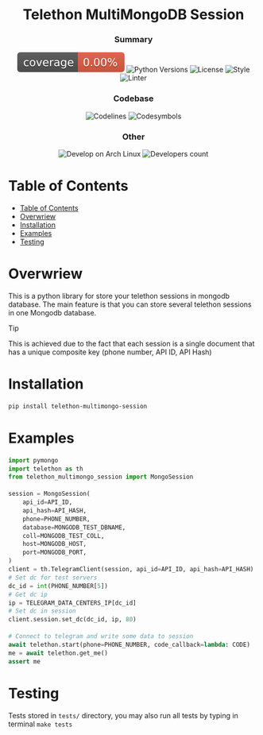 <h1 align="center">Telethon MultiMongoDB Session</h1>

<h3 align="center">Summary</h3>
<p align="center">
    <img src=".github/badges/coverage.svg" alt="Test Coverage">
    <img src="https://img.shields.io/badge/Python_versions-^3.11-green" alt="Python Versions">
    <img src="https://img.shields.io/badge/License-Apache_2.0-green" alt="License">
    <img src="https://img.shields.io/badge/style-ruff-rgb(208, 90, 16)" alt="Style">
    <img src="https://img.shields.io/badge/linter-ruff-black" alt="Linter">
</p>

<h3 align="center">Codebase</h3>
<p align="center">
    <img src="https://img.shields.io/badge/Code_Lines-4-yellow" alt="Codelines">
    <img src="https://img.shields.io/badge/Code_Symbols-102-yellow" alt="Codesymbols">

</p>

<h3 align="center">Other</h3>
<p align="center">
    <img src="https://img.shields.io/badge/Develop_on-Arch_Linux-blue" alt="Develop on Arch Linux">
    <img src="https://img.shields.io/badge/Developers-1-red" alt="Developers count">
</p>


# Table of Contents

- [Table of Contents](#table-of-contents)
- [Overwriew](#overwriew)
- [Installation](#installation)
- [Examples](#examples)
- [Testing](#testing)


# Overwriew

This is a python library for store your telethon sessions in mongodb database. 
The main feature is that you can store several telethon sessions in one 
Mongodb database.

> [!TIP]
> This is achieved due to the fact that each session is a single 
> document that has a unique composite key (phone number, API ID, API Hash)

# Installation

```bash
pip install telethon-multimongo-session
```

# Examples

```python
import pymongo
import telethon as th
from telethon_multimongo_session import MongoSession

session = MongoSession(
    api_id=API_ID,
    api_hash=API_HASH,
    phone=PHONE_NUMBER,
    database=MONGODB_TEST_DBNAME,
    coll=MONGODB_TEST_COLL,
    host=MONGODB_HOST,
    port=MONGODB_PORT,
)
client = th.TelegramClient(session, api_id=API_ID, api_hash=API_HASH)
# Set dc for test servers
dc_id = int(PHONE_NUMBER[5])
# Get dc ip
ip = TELEGRAM_DATA_CENTERS_IP[dc_id]
# Set dc in session
client.session.set_dc(dc_id, ip, 80)

# Connect to telegram and write some data to session
await telethon.start(phone=PHONE_NUMBER, code_callback=lambda: CODE)
me = await telethon.get_me()
assert me

```

# Testing

Tests stored in `tests/` directory, you may also run all tests by typing in terminal `make tests`
